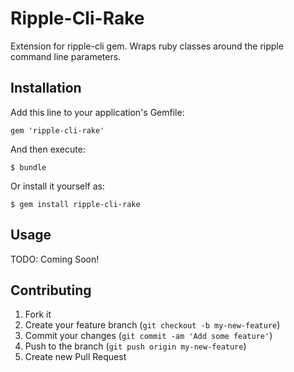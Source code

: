 # Ripple-Cli-Rake

Extension for ripple-cli gem. Wraps ruby classes around the ripple command line parameters.

## Installation

Add this line to your application's Gemfile:

    gem 'ripple-cli-rake'

And then execute:

    $ bundle

Or install it yourself as:

    $ gem install ripple-cli-rake

## Usage

TODO: Coming Soon!

## Contributing

1. Fork it
2. Create your feature branch (`git checkout -b my-new-feature`)
3. Commit your changes (`git commit -am 'Add some feature'`)
4. Push to the branch (`git push origin my-new-feature`)
5. Create new Pull Request
